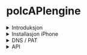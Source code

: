 # polcAPIengine

<details><summary>Introduksjon</summary>

## Muligheter
![integrasjon_07](https://user-images.githubusercontent.com/16031302/198845916-c8b893d6-43c5-4454-9e49-5d5c8627ca21.png)
</details>

<details><summary>Installasjon iPhone</summary>

## skadebil / iTunes
Når bruker er aktivert i skadebil og iTunes kan installasjon av app og testing av bruker gjennomføres som beskrevet nedenfor.
![install_02](https://github.com/user-attachments/assets/33f8bbaf-0bdd-41ac-b4bf-f3476e2d71d4)
</details>
  
<details><summary>DNS / PAT </summary>

## Ruting, SSL
Kunde er selv ansvarlig for å åpne porter inn mot polcAPIengine som normalt skal installeres på Delenett server på port 8443 e.l.  

I lokalinstallasjon vil nginx være et godt alternativ som revers proxy særlig dersom ssl sertifikater er tilgjenglige og man ønsker å benytte https.

Dersom man ønsker å holde kommunikasjonen intern er dette også mulig, men det blir utført en 'Hand Shake' under start av appen for å validere brukeren, som krever internett forbindelse.  
</details>

<details><summary>API</summary>

## post SAT, med Postman og manuell import i DeleNett

Før iPhone-app kobles mot polcAPIengine må 'Site Acceptance Test' utføres på alle post-apiene.
Postman brukes altså til å simulere iPhonens kommunikasjon mot polcAPIengine, deretter kjøres import i DeleNett. Hele poenget med SAT er å verifiserer at hver enkelt post-api gir et menigsfullt resultat i DeleNett.

### api-prefix

api-prefix må fremskaffes til bruk i Postman.  Den finner du ved å åpne polcAPIengine på lokal server (<http://192.168.xxx>) og gå til get_iphone_init apien.  Apien er listet rett under versjonen til polcAPIengine.

![get-iPhone init](https://user-images.githubusercontent.com/16031302/198873801-f9ae04c6-8857-4139-846d-b60ee1766bc7.png)

Host elementet i JSON responsen peker mot din lokale polcAPIengine, merk at urlen slutter med en 'forward slash' /  Du skal ikke bruke lokal serveradresse av type <http://192.168.xxx> under disse testene, men altså den offisielle adressen gitt i host-elementet.

```
    {
        items: [
            {
                host: "https://github.com/qrv/polcAPIengine/",
                apple_id: "viggo@icloud.com",
                site_id: "Vazelina",
                user_id: "Viggo",
                user_email: "viggo@vazelina.no",
                img_height: 4032
            }
        ]
    }
```

### csv

post-apiene generer automagisk csv filer som brukes ved innlasting i DeleNett.  Bildene og csv-filene kan du se ved navigere til api-prefiksen med nettleseren din.

## post-img-deler

Denne apien brukes til å laste inn bilder av deler.  Bildene vil lastes opp separat av iPhone appen derfor trenges det bare å testes med ett delenr og ett bilde.

- url
  - api-prefix post-img-deler
- header (delnummer fra qr/bar code)
  - setvalues=B123456
- body (binary)
  - bilde av delen

## post-img-biler

Denne apien er lik post-img-deler men brukes til å laste opp bilder av biler.

- url
  - api-prefix post-img-biler
- header (delnummer fra qr/bar code)
  - setvalues=X123456
- body (binary)
  - bilde av bilen

### Postman eksempel ved opplasting av bilder

![ShareX_Mk0AYUDtYO](https://user-images.githubusercontent.com/16031302/198852505-9ebe6d12-43d9-4798-8fdc-1beb07b8fd86.png)

![ShareX_VQkVmR4l9d](https://user-images.githubusercontent.com/16031302/198852516-323d1507-23a4-4539-a11a-ca695eb748b7.png)

</details>
